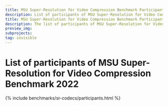 ```yaml
---
title: MSU Super-Resolution for Video Compression Benchmark Participants
description: List of participants of MSU Super-Resolution for Video Compression Benchmark
title: MSU Super-Resolution for Video Compression Benchmark Participants
description: The list of participants of MSU Super-Resolution for Video Compression Benchmark
preview_img: 
subprojects:
tag: invisible
---
```


<link rel="stylesheet" href="/assets/css/benchmarks/style.css">
<script src="https://code.highcharts.com/highcharts.js"></script>
<script src="https://code.highcharts.com/modules/exporting.js"></script>
<script src="https://code.highcharts.com/modules/export-data.js"></script>
<script src="https://code.highcharts.com/modules/accessibility.js"></script>
<script src="https://ajax.googleapis.com/ajax/libs/jquery/1.8.2/jquery.min.js"></script>
<script src="https://code.highcharts.com/highcharts-more.js"></script>
<link rel="stylesheet" type="text/css" href="https://cdn.datatables.net/1.10.22/css/jquery.dataTables.css">
<script type="text/javascript" charset="utf8"
    src="https://cdn.datatables.net/1.10.22/js/jquery.dataTables.js"></script>

# List of participants of MSU Super-Resolution for Video Compression Benchmark 2022
<div id="buttons"></div>
<script>
	__set_menu_buttons([
	['Home', '/benchmarks/super-resolution-for-video-compression.html'],
	['Participants','/benchmarks/super-resolution-for-video-compression-participants.html'], 
	['Evaluation methodology', '/benchmarks/super-resolution-for-video-compression-methodology.html'], 
	['How to participate', '/benchmarks/super-resolution-for-video-compression.html#participate'],
    ['Download report', '/benchmarks/super-resolution-for-video-compression.html#report'],
    ['Contact us', '/benchmarks/super-resolution-for-video-compression.html#contacts']
	], 'Participants')
</script>


 

<div class="current_content" markdown="1">

{% include benchmarks/sr-codecs/participants.html %}

</div>
